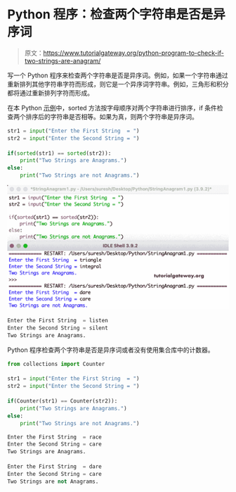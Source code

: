 # Python 程序：检查两个字符串是否是异序词

> 原文：<https://www.tutorialgateway.org/python-program-to-check-if-two-strings-are-anagram/>

写一个 Python 程序来检查两个字符串是否是异序词。例如，如果一个字符串通过重新排列其他字符串字符而形成，则它是一个异序词字符串。例如，三角形和积分都将通过重新排列字符而形成。

在本 Python [示例](https://www.tutorialgateway.org/python-programming-examples/)中，sorted 方法按字母顺序对两个字符串进行排序，if 条件检查两个排序后的字符串是否相等。如果为真，则两个字符串是异序词。

```py
str1 = input("Enter the First String  = ")
str2 = input("Enter the Second String = ")

if(sorted(str1) == sorted(str2)):
    print("Two Strings are Anagrams.")
else:
    print("Two Strings are not Anagrams.")
```

![Python Program to Check If Two Strings are Anagram](img/1427618a5fc178794182fa37386e98c3.png)

```py
Enter the First String  = listen
Enter the Second String = silent
Two Strings are Anagrams.
```

Python 程序检查两个字符串是否是异序词或者没有使用集合库中的计数器。

```py
from collections import Counter

str1 = input("Enter the First String  = ")
str2 = input("Enter the Second String = ")

if(Counter(str1) == Counter(str2)):
    print("Two Strings are Anagrams.")
else:
    print("Two Strings are not Anagrams.")
```

```py
Enter the First String  = race
Enter the Second String = care
Two Strings are Anagrams.

Enter the First String  = dare
Enter the Second String = care
Two Strings are not Anagrams.
```